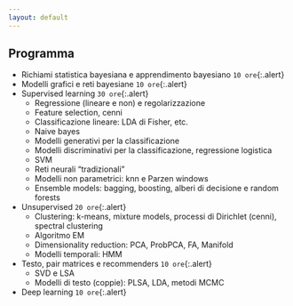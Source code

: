 ```yaml
---
layout: default
---
```

## Programma
* Richiami statistica bayesiana e apprendimento bayesiano `10 ore`{:.alert}
* Modelli grafici e reti bayesiane `10 ore`{:.alert}
* Supervised learning `30 ore`{:.alert}
	* Regressione (lineare e non) e regolarizzazione
	* Feature selection, cenni
	* Classificazione lineare: LDA di Fisher, etc.
	* Naive bayes
	* Modelli generativi per la classificazione
	* Modelli discriminativi per la classificazione, regressione logistica
	* SVM
	* Reti neurali “tradizionali”
	* Modelli non parametrici: knn e Parzen windows
	* Ensemble models: bagging, boosting, alberi di decisione e random forests
* Unsupervised `20 ore`{:.alert}
	* Clustering: k-means, mixture models, processi di Dirichlet (cenni), spectral clustering
	* Algoritmo EM
	* Dimensionality reduction: PCA, ProbPCA, FA, Manifold
	* Modelli temporali: HMM
* Testo, pair matrices e recommenders `10 ore`{:.alert}
	* SVD e LSA
	* Modelli di testo (coppie): PLSA, LDA, metodi MCMC
* Deep learning `10 ore`{:.alert}

